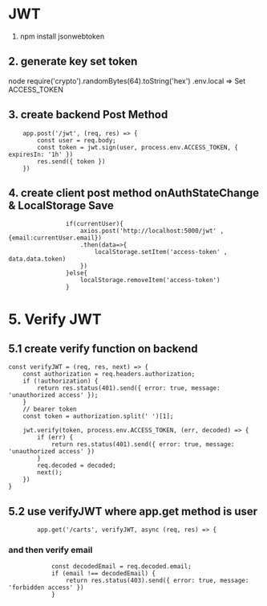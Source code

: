 # JWT

1. npm install jsonwebtoken

## 2. generate key set token

node
require('crypto').randomBytes(64).toString('hex')
.env.local => Set ACCESS_TOKEN

## 3. create backend Post Method

        app.post('/jwt', (req, res) => {
            const user = req.body;
            const token = jwt.sign(user, process.env.ACCESS_TOKEN, { expiresIn: '1h' })
            res.send({ token })
        })
## 4. create client post method onAuthStateChange & LocalStorage Save

```
                if(currentUser){
                    axios.post('http://localhost:5000/jwt' , {email:currentUser.email})
                    .then(data=>{
                        localStorage.setItem('access-token' , data.data.token)
                    })
                }else{
                    localStorage.removeItem('access-token')
                }
```

# 5. Verify JWT

## 5.1 create verify function on backend 

```
const verifyJWT = (req, res, next) => {
    const authorization = req.headers.authorization;
    if (!authorization) {
        return res.status(401).send({ error: true, message: 'unauthorized access' });
    }
    // bearer token
    const token = authorization.split(' ')[1];

    jwt.verify(token, process.env.ACCESS_TOKEN, (err, decoded) => {
        if (err) {
            return res.status(401).send({ error: true, message: 'unauthorized access' })
        }
        req.decoded = decoded;
        next();
    })
}
```

## 5.2 use verifyJWT where app.get method is user 
```
        app.get('/carts', verifyJWT, async (req, res) => {
```
### and then verify email 
```
            const decodedEmail = req.decoded.email;
            if (email !== decodedEmail) {
                return res.status(403).send({ error: true, message: 'forbidden access' })
            }
```

